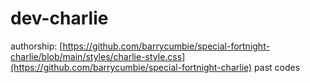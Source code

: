 # dev-charlie

authorship: 
[https://github.com/barrycumbie/special-fortnight-charlie/blob/main/styles/charlie-style.css](https://github.com/barrycumbie/special-fortnight-charlie)
past codes


